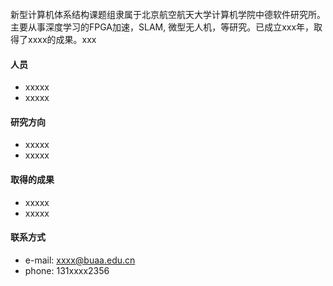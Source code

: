 <br/>
新型计算机体系结构课题组隶属于北京航空航天大学计算机学院中德软件研究所。主要从事深度学习的FPGA加速，SLAM, 微型无人机，等研究。已成立xxx年，取得了xxxx的成果。xxx

#### 人员  
* xxxxx
* xxxxx

#### 研究方向
* xxxxx
* xxxxx

#### 取得的成果
* xxxxx
* xxxxx

#### 联系方式
* e-mail: xxxx@buaa.edu.cn
* phone: 131xxxx2356